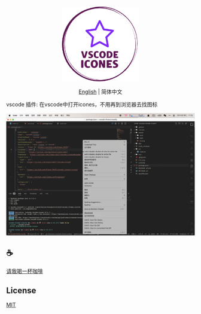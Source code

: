 <p align="center">
<img height="200" src="./assets/kv.png" alt="to unocss">
</p>
<p align="center"> <a href="./README.md">English</a> | 简体中文</p>

vscode 插件: 在vscode中打开icones，不用再到浏览器去找图标

![demo](assets/demo.gif)

## :coffee:

[请我喝一杯咖啡](https://github.com/Simon-He95/sponsor)

## License

[MIT](./license)
